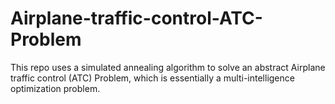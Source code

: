 # Airplane-traffic-control-ATC-Problem
This repo uses a simulated annealing algorithm to solve an abstract Airplane traffic control (ATC) Problem, which is essentially a multi-intelligence optimization problem.
